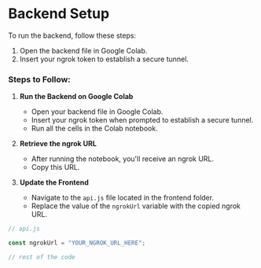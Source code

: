 # Backend Setup

To run the backend, follow these steps:

1. Open the backend file in Google Colab.
2. Insert your ngrok token to establish a secure tunnel.

### Steps to Follow:

1. **Run the Backend on Google Colab**

   - Open your backend file in Google Colab.
   - Insert your ngrok token when prompted to establish a secure tunnel.
   - Run all the cells in the Colab notebook.

2. **Retrieve the ngrok URL**

   - After running the notebook, you'll receive an ngrok URL.
   - Copy this URL.

3. **Update the Frontend**

   - Navigate to the `api.js` file located in the frontend folder.
   - Replace the value of the `ngrokUrl` variable with the copied ngrok URL.

```javascript
// api.js

const ngrokUrl = "YOUR_NGROK_URL_HERE";

// rest of the code
